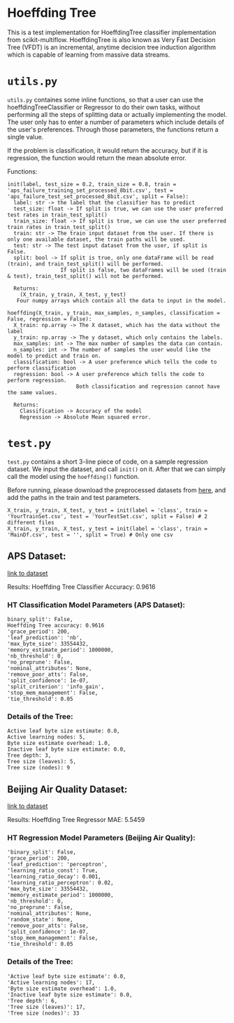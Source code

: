 # Hoeffding Tree

This is a test implementation for HoeffdingTree classifier implementation from scikit-multiflow. HoeffdingTree is also known as Very Fast Decision Tree (VFDT) is an incremental, anytime decision tree induction algorithm which is capable of learning from massive data streams.

# `utils.py`
`utils.py` containes some inline functions, so that a user can use the hoeffdingTreeClassifier or Regressor to do their own tasks, without performing all the steps of splitting data or actually implementing the model. The user only has to enter a number of parameters which include details of the user's preferences. Through those parameters, the functions return a single value.

If the problem is classification, it would return the accuracy, but if it is regression, the function would return the mean absolute error.

Functions:
```
init(label, test_size = 0.2, train_size = 0.8, train = 'aps_failure_training_set_processed_8bit.csv', test = 'aps_failure_test_set_processed_8bit.csv', split = False):
  label: str -> the label that the classifier has to predict
  test_size: float -> If split is true, we can use the user preferred test rates in train_test_split()
  train_size: float -> If split is true, we can use the user preferred train rates in train_test_split()
  train: str -> The train input dataset from the user. If there is only one available dataset, the train paths will be used.
  test: str -> The test input dataset from the user, if split is False.
  split: bool -> If split is true, only one dataFrame will be read (train), and train_test_split() will be performed.
                 If split is false, two dataFrames will be used (train & test), train_test_split() will not be performed.
  
  Returns:
    (X_train, y_train, X_test, y_test) 
   Four numpy arrays which contain all the data to input in the model.
```

```
hoeffding(X_train, y_train, max_samples, n_samples, classification = False, regression = False):
  X_train: np.array -> The X dataset, which has the data without the label
  y_train: np.array -> The y dataset, which only contains the labels.
  max_samples: int -> The max number of samples the data can contain.
  n_samples: int -> The number of samples the user would like the model to predict and train on.
  classification: bool -> A user preference which tells the code to perform classification 
  regression: bool -> A user preference which tells the code to perform regression.
                      Both classification and regression cannot have the same values. 
  
  Returns: 
    Classification -> Accuracy of the model 
    Regression -> Absolute Mean squared error.
```

# `test.py`
`test.py` contains a short 3-line piece of code, on a sample regression dataset. We input the dataset, and call ```init()``` on it. After that we can simply call the model using the ```hoeffding()``` function.

Before running, please download the preprocessed datasets from [here](https://www.kaggle.com/datasets/uciml/aps-failure-at-scania-trucks-data-set/code?select=aps_failure_test_set.csv), and add the paths in the train and test parameters.

```
X_train, y_train, X_test, y_test = init(label = 'class', train = 'YourTrainSet.csv', test = 'YourTestSet.csv', split = False) # 2 different files
X_train, y_train, X_test, y_test = init(label = 'class', train = 'MainDf.csv', test = '', split = True) # Only one csv
```


## APS Dataset:
[link to dataset](https://www.kaggle.com/datasets/uciml/aps-failure-at-scania-trucks-data-set/code?select=aps_failure_test_set.csv)

Results:
Hoeffding Tree Classifier Accuracy: 0.9616

### HT Classification Model Parameters (APS Dataset):
```
binary_split': False,
Hoeffding Tree accuracy: 0.9616 
'grace_period': 200,
'leaf_prediction': 'nb',
'max_byte_size': 33554432,
'memory_estimate_period': 1000000,
'nb_threshold': 0,
'no_preprune': False,
'nominal_attributes': None,
'remove_poor_atts': False,
'split_confidence': 1e-07,
'split_criterion': 'info_gain',
'stop_mem_management': False,
'tie_threshold': 0.05
```

### Details of the Tree:
```
Active leaf byte size estimate: 0.0,
Active learning nodes: 5,
Byte size estimate overhead: 1.0,
Inactive leaf byte size estimate: 0.0,
Tree depth: 3,
Tree size (leaves): 5,
Tree size (nodes): 9
```

## Beijing Air Quality Dataset:
[link to dataset](https://archive.ics.uci.edu/ml/machine-learning-databases/00501/)

Results:
Hoeffding Tree Regressor MAE: 5.5459

### HT Regression Model Parameters (Beijing Air Quality):
```
'binary_split': False,
'grace_period': 200,
'leaf_prediction': 'perceptron',
'learning_ratio_const': True,
'learning_ratio_decay': 0.001,
'learning_ratio_perceptron': 0.02,
'max_byte_size': 33554432,
'memory_estimate_period': 1000000,
'nb_threshold': 0,
'no_preprune': False,
'nominal_attributes': None,
'random_state': None,
'remove_poor_atts': False,
'split_confidence': 1e-07,
'stop_mem_management': False,
'tie_threshold': 0.05
```

### Details of the Tree:
```
'Active leaf byte size estimate': 0.0,
'Active learning nodes': 17,
'Byte size estimate overhead': 1.0,
'Inactive leaf byte size estimate': 0.0,
'Tree depth': 6,
'Tree size (leaves)': 17,
'Tree size (nodes)': 33
```
